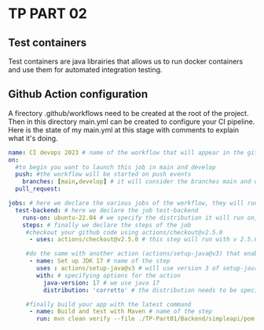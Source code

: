 # TP PART 02

## Test  containers

Test containers are java librairies that allows us to run docker containers and use them for automated integration testing. 

## Github Action configuration

A firectory .github/workflows need to be created at the root of the project. Then in this directory main.yml can be created to configure your CI pipeline. Here is the state of my main.yml at this stage with comments to explain what it's doing.

``` yml
name: CI devops 2023 # name of the workflow that will appear in the github actions tab
on:
  #to begin you want to launch this job in main and develop
  push: #the workflow will be started on push events
    branches: [main,develop] # it will consider the branches main and develop for the push events
  pull_request:

jobs: # here we declare the various jobs of the workflow, they will run in parralel unless specifed otherwise
  test-backend: # here we declare the job test-backend
    runs-on: ubuntu-22.04 # we specify the distribution it will run on, here ubuntu version 22.04
    steps: # finally we declare the steps of the job 
     #checkout your github code using actions/checkout@v2.5.0
      - uses: actions/checkout@v2.5.0 # this step will run with v 2.5.0 of the checkout action, it will checkout my repository on the runner so that other scripts/actions can be run against my code 

     #do the same with another action (actions/setup-java@v3) that enable to setup jdk 17
      - name: Set up JDK 17 # name of the step
        uses : actions/setup-java@v3 # will use version 3 of setup-java action which sets up a jdk and build tools such as maven 
        with: # specifying options for the action
          java-version: 17 # we use java 17 
          distribution: 'corretto' # the distribution needs to be specified

     #finally build your app with the latest command
      - name: Build and test with Maven # name of the step
        run: mvn clean verify --file ./TP-Part01/Backend/simpleapi/pom.xml # we run clean to clear the cache, then verify will build and finally run unit and integration tests, since the pom.xml is not at the root of the repository we specify it's path with --file




```
